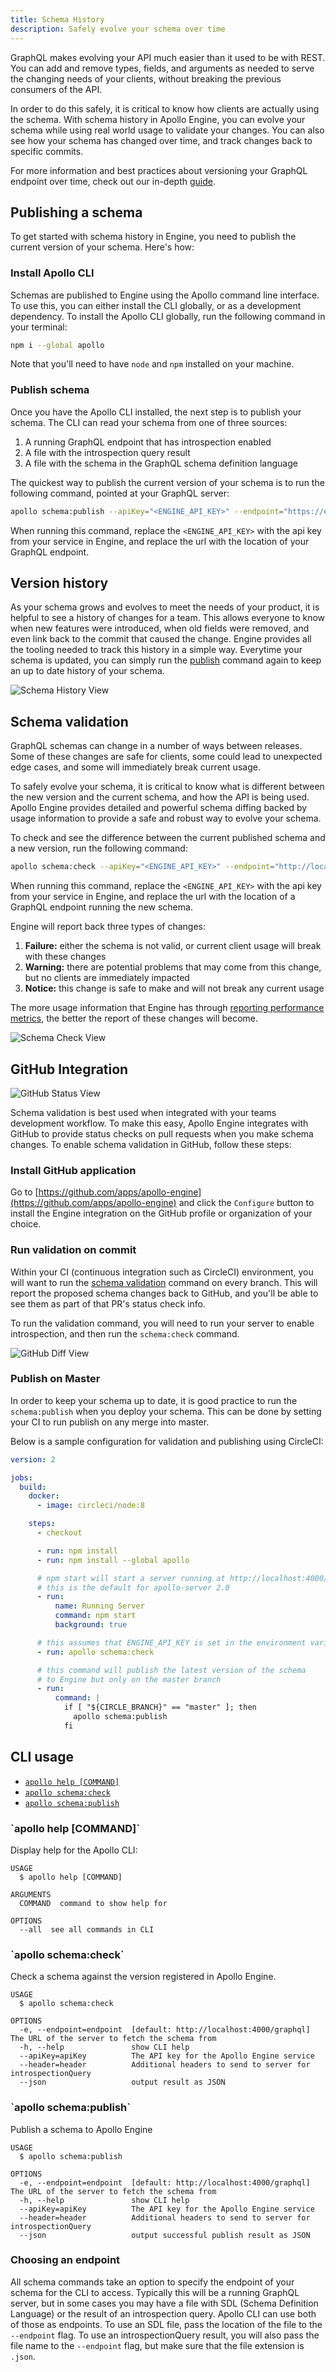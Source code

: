 ```yaml
---
title: Schema History
description: Safely evolve your schema over time
---
```


GraphQL makes evolving your API much easier than it used to be with REST. You can add and remove types, fields, and arguments as needed to serve the changing needs of your clients, without breaking the previous consumers of the API.

In order to do this safely, it is critical to know how clients are actually using the schema. With schema history in Apollo Engine, you can evolve your schema while using real world usage to validate your changes. You can also see how your schema has changed over time, and track changes back to specific commits.

For more information and best practices about versioning your GraphQL endpoint over time, check out our in-depth [guide](https://www.apollographql.com/docs/guides/versioning.html).


<h2 id="setup">Publishing a schema</h2>

To get started with schema history in Engine, you need to publish the current version of your schema. Here's how:

<h3 id="install-apollo-cli">Install Apollo CLI</h3>

Schemas are published to Engine using the Apollo command line interface. To use this, you can either install the CLI globally, or as a development dependency. To install the Apollo CLI globally, run the following command in your terminal:

```bash
npm i --global apollo
```

Note that you'll need to have `node` and `npm` installed on your machine.

<h3 id="publish-schema">Publish schema</h3>

Once you have the Apollo CLI installed, the next step is to publish your schema. The CLI can read your schema from one of three sources:

1. A running GraphQL endpoint that has introspection enabled
2. A file with the introspection query result
3. A file with the schema in the GraphQL schema definition language

The quickest way to publish the current version of your schema is to run the following command, pointed at your GraphQL server:

```bash
apollo schema:publish --apiKey="<ENGINE_API_KEY>" --endpoint="https://example.com/graphql"
```

When running this command, replace the `<ENGINE_API_KEY>` with the api key from your service in Engine, and replace the url with the location of your GraphQL endpoint.

<h2 id="history">Version history</h2>

As your schema grows and evolves to meet the needs of your product, it is helpful to see a history of changes for a team. This allows everyone to know when new features were introduced, when old fields were removed, and even link back to the commit that caused the change. Engine provides all the tooling needed to track this history in a simple way. Everytime your schema is updated, you can simply run the [publish](#publish-schema) command again to keep an up to date history of your schema.

![Schema History View](./img/schema-history/schema-history.png)

<h2 id="schema-validation">Schema validation</h2>

GraphQL schemas can change in a number of ways between releases. Some of these changes are safe for clients, some could lead to unexpected edge cases, and some will immediately break current usage.

To safely evolve your schema, it is critical to know what is different between the new version and the current schema, and how the API is being used. Apollo Engine provides detailed and powerful schema diffing backed by usage information to provide a safe and robust way to evolve your schema.

To check and see the difference between the current published schema and a new version, run the following command:

```bash
apollo schema:check --apiKey="<ENGINE_API_KEY>" --endpoint="http://localhost:4000/graphql"
```

When running this command, replace the `<ENGINE_API_KEY>` with the api key from your service in Engine, and replace the url with the location of a GraphQL endpoint running the new schema.

Engine will report back three types of changes:

1. **Failure:** either the schema is not valid, or current client usage will break with these changes
2. **Warning:** there are potential problems that may come from this change, but no clients are immediately impacted
3. **Notice:** this change is safe to make and will not break any current usage

The more usage information that Engine has through [reporting performance metrics](./performance.html), the better the report of these changes will become.

![Schema Check View](./img/schema-history/schema-check.png)

<h2 id="github">GitHub Integration</h2>

![GitHub Status View](./img/schema-history/github-check.png)

Schema validation is best used when integrated with your teams development workflow. To make this easy, Apollo Engine integrates with GitHub to provide status checks on pull requests when you make schema changes. To enable schema validation in GitHub, follow these steps:

<h3 id="install-github">Install GitHub application</h3>

Go to [https://github.com/apps/apollo-engine](https://github.com/apps/apollo-engine) and click the `Configure` button to install the Engine integration on the GitHub profile or organization of your choice.

<h3 id="check-schema-on-ci">Run validation on commit</h3>

Within your CI (continuous integration such as CircleCI) environment, you will want to run the [schema validation](#schema-validation) command on every branch. This will report the proposed schema changes back to GitHub, and you'll be able to see them as part of that PR's status check info.

To run the validation command, you will need to run your server to enable introspection, and then run the `schema:check` command.

![GitHub Diff View](./img/schema-history/github-diff.png)

<h3 id="publish-on-master">Publish on Master</h3>

In order to keep your schema up to date, it is good practice to run the `schema:publish` when you deploy your schema. This can be done by setting your CI to run publish on any merge into master.

Below is a sample configuration for validation and publishing using CircleCI:

```yaml
version: 2

jobs:
  build:
    docker:
      - image: circleci/node:8

    steps:
      - checkout

      - run: npm install
      - run: npm install --global apollo

      # npm start will start a server running at http://localhost:4000/graphql
      # this is the default for apollo-server 2.0
      - run:
          name: Running Server
          command: npm start
          background: true

      # this assumes that ENGINE_API_KEY is set in the environment variables
      - run: apollo schema:check

      # this command will publish the latest version of the schema
      # to Engine but only on the master branch
      - run:
          command: |
            if [ "${CIRCLE_BRANCH}" == "master" ]; then
              apollo schema:publish
            fi
```


<h2 id="cli-commands">CLI usage</h2>

* [`apollo help [COMMAND]`](#apollo-help-command)
* [`apollo schema:check`](#apollo-schemacheck)
* [`apollo schema:publish`](#apollo-schemapublish)

<h3 id="apollo-help-command">`apollo help [COMMAND]`</h3>

Display help for the Apollo CLI:

```
USAGE
  $ apollo help [COMMAND]

ARGUMENTS
  COMMAND  command to show help for

OPTIONS
  --all  see all commands in CLI
```

<h3 id="apollo-schemacheck">`apollo schema:check`</h3>

Check a schema against the version registered in Apollo Engine.

```
USAGE
  $ apollo schema:check

OPTIONS
  -e, --endpoint=endpoint  [default: http://localhost:4000/graphql] The URL of the server to fetch the schema from
  -h, --help               show CLI help
  --apiKey=apiKey          The API key for the Apollo Engine service
  --header=header          Additional headers to send to server for introspectionQuery
  --json                   output result as JSON
```

<h3 id="apollo-schemapublish">`apollo schema:publish`</h3>

Publish a schema to Apollo Engine

```
USAGE
  $ apollo schema:publish

OPTIONS
  -e, --endpoint=endpoint  [default: http://localhost:4000/graphql] The URL of the server to fetch the schema from
  -h, --help               show CLI help
  --apiKey=apiKey          The API key for the Apollo Engine service
  --header=header          Additional headers to send to server for introspectionQuery
  --json                   output successful publish result as JSON
```

<h3 id="choosing-and-endpoint">Choosing an endpoint</h3>

All schema commands take an option to specify the endpoint of your schema for the CLI to access. Typically this will be a running GraphQL server, but in some cases you may have a file with SDL (Schema Definition Language) or the result of an introspection query. Apollo CLI can use both of those as endpoints. To use an SDL file, pass the location of the file to the `--endpoint` flag. To use an introspectionQuery result, you will also pass the file name to the `--endpoint` flag, but make sure that the file extension is `.json`.
